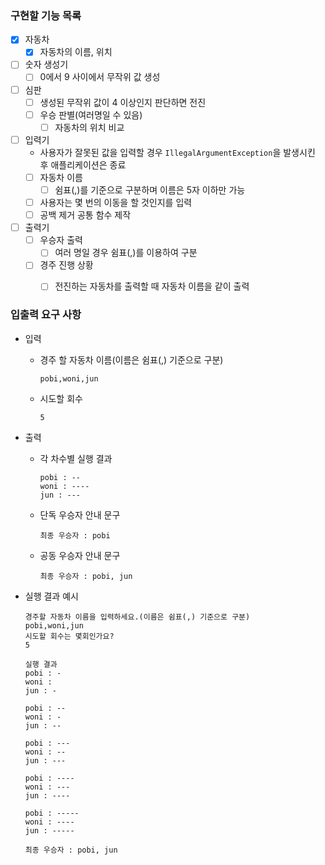 ### 구현할 기능 목록

- [x]  자동차
    - [x]  자동차의 이름, 위치
- [ ]  숫자 생성기
    - [ ]  0에서 9 사이에서 무작위 값 생성
- [ ]  심판
    - [ ]  생성된 무작위 값이 4 이상인지 판단하면 전진
    - [ ]  우승 판별(여러명일 수 있음)
        - [ ]  자동차의 위치 비교
- [ ]  입력기
    - 사용자가 잘못된 값을 입력할 경우 `IllegalArgumentException`을 발생시킨 후 애플리케이션은 종료
    - [ ]  자동차 이름
        - [ ]  쉼표(,)를 기준으로 구분하며 이름은 5자 이하만 가능
    - [ ]  사용자는 몇 번의 이동을 할 것인지를 입력
    - [ ]  공백 제거 공통 함수 제작
- [ ]  출력기
    - [ ]  우승자 출력
        - [ ]  여러 명일 경우 쉼표(,)를 이용하여 구분
    - [ ]  경주 진행 상황
        - [ ]  전진하는 자동차를 출력할 때 자동차 이름을 같이 출력


### 입출력 요구 사항

- 입력
    - 경주 할 자동차 이름(이름은 쉼표(,) 기준으로 구분)

        ```
        pobi,woni,jun
        ```

    - 시도할 회수

        ```
        5
        ```

- 출력
    - 각 차수별 실행 결과

        ```
        pobi : --
        woni : ----
        jun : ---
        ```

    - 단독 우승자 안내 문구

        ```
        최종 우승자 : pobi
        ```

    - 공동 우승자 안내 문구

        ```
        최종 우승자 : pobi, jun
        ```

- 실행 결과 예시

    ```
    경주할 자동차 이름을 입력하세요.(이름은 쉼표(,) 기준으로 구분)
    pobi,woni,jun
    시도할 회수는 몇회인가요?
    5
    
    실행 결과
    pobi : -
    woni :
    jun : -
    
    pobi : --
    woni : -
    jun : --
    
    pobi : ---
    woni : --
    jun : ---
    
    pobi : ----
    woni : ---
    jun : ----
    
    pobi : -----
    woni : ----
    jun : -----
    
    최종 우승자 : pobi, jun
    ```